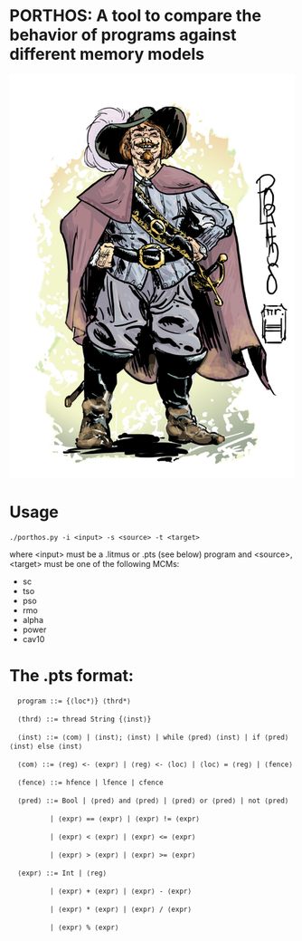 # PORTHOS: A tool to compare the behavior of programs against different memory models

![myimage-alt-tag](https://github.com/hernanponcedeleon/PORTHOS/blob/master/extras/porthos.jpg)

Usage
======

```
./porthos.py -i <input> -s <source> -t <target>
```

where \<input> must be a .litmus or .pts (see below) program and \<source>, \<target> must be one of the following MCMs: 
- sc
- tso
- pso
- rmo
- alpha
- power
- cav10

The .pts format:
======

```
  program ::= {⟨loc*⟩} ⟨thrd*⟩

  ⟨thrd⟩ ::= thread String {⟨inst⟩}

  ⟨inst⟩ ::= ⟨com⟩ | ⟨inst⟩; ⟨inst⟩ | while ⟨pred⟩ ⟨inst⟩ | if ⟨pred⟩ ⟨inst⟩ else ⟨inst⟩

  ⟨com⟩ ::= ⟨reg⟩ <- ⟨expr⟩ | ⟨reg⟩ <- ⟨loc⟩ | ⟨loc⟩ = ⟨reg⟩ | ⟨fence⟩
  
  ⟨fence⟩ ::= hfence | lfence | cfence
  
  ⟨pred⟩ ::= Bool | ⟨pred⟩ and ⟨pred⟩ | ⟨pred⟩ or ⟨pred⟩ | not ⟨pred⟩ 
  
          | ⟨expr⟩ == ⟨expr⟩ | ⟨expr⟩ != ⟨expr⟩
          
          | ⟨expr⟩ < ⟨expr⟩ | ⟨expr⟩ <= ⟨expr⟩
          
          | ⟨expr⟩ > ⟨expr⟩ | ⟨expr⟩ >= ⟨expr⟩
  
  ⟨expr⟩ ::= Int | ⟨reg⟩
  
          | ⟨expr⟩ + ⟨expr⟩ | ⟨expr⟩ - ⟨expr⟩
  
          | ⟨expr⟩ * ⟨expr⟩ | ⟨expr⟩ / ⟨expr⟩
          
          | ⟨expr⟩ % ⟨expr⟩ 
  ```
